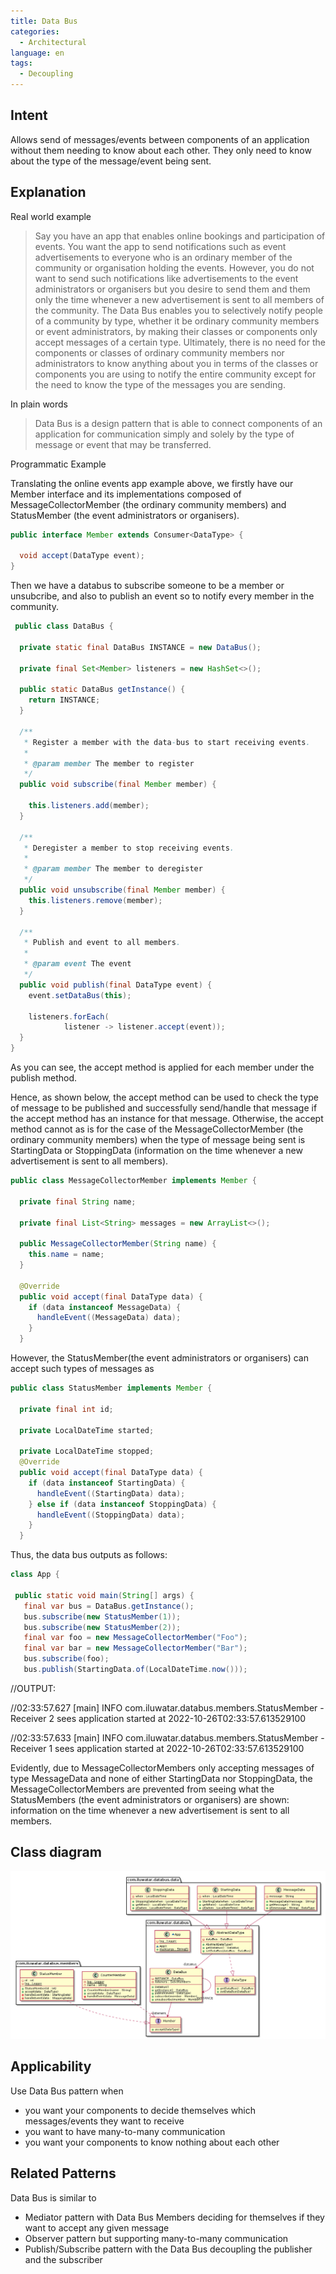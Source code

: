 ```yaml
---
title: Data Bus
categories:
  - Architectural
language: en
tags:
  - Decoupling
---
```


## Intent

Allows send of messages/events between components of an application
without them needing to know about each other. They only need to know
about the type of the message/event being sent.

## Explanation

Real world example

> Say you have an app that enables online bookings and participation of events. You want the app to send notifications such as event advertisements to everyone who is an ordinary member of the community or organisation holding the events. However, you do not want to send such notifications like advertisements to the event administrators or organisers but you desire to send them and them only the time whenever a new advertisement is sent to all members of the community. The Data Bus enables you to selectively notify people of a community by type, whether it be ordinary community members or event administrators, by making their classes or components only accept messages of a certain type. Ultimately, there is no need for the components or classes of ordinary community members nor administrators to know anything about you in terms of the classes or components you are using to notify the entire community except for the need to know the type of the messages you are sending.

In plain words

> Data Bus is a design pattern that is able to connect components of an application for communication simply and solely by the type of message or event that may be transferred.

Programmatic Example

Translating the online events app example above, we firstly have our Member interface and its implementations composed of MessageCollectorMember (the ordinary community members) and StatusMember (the event administrators or organisers).

```java
public interface Member extends Consumer<DataType> {

  void accept(DataType event);
}
```

Then we have a databus to subscribe someone to be a member or unsubcribe, and also to publish an event so to notify every member in the community.

```java
 public class DataBus {

  private static final DataBus INSTANCE = new DataBus();

  private final Set<Member> listeners = new HashSet<>();

  public static DataBus getInstance() {
    return INSTANCE;
  }

  /**
   * Register a member with the data-bus to start receiving events.
   *
   * @param member The member to register
   */
  public void subscribe(final Member member) {

    this.listeners.add(member);
  }

  /**
   * Deregister a member to stop receiving events.
   *
   * @param member The member to deregister
   */
  public void unsubscribe(final Member member) {
    this.listeners.remove(member);
  }

  /**
   * Publish and event to all members.
   *
   * @param event The event
   */
  public void publish(final DataType event) {
    event.setDataBus(this);

    listeners.forEach(
            listener -> listener.accept(event));
  }
}
```
 
As you can see, the accept method is applied for each member under the publish method.
 
Hence, as shown below, the accept method can be used to check the type of message to be published and successfully send/handle that message if the accept method has an instance for that message. Otherwise, the accept method cannot as is for the case of the MessageCollectorMember (the ordinary community members) when the type of message being sent is StartingData or StoppingData (information on the time whenever a new advertisement is sent to all members). 

```java
public class MessageCollectorMember implements Member {

  private final String name;

  private final List<String> messages = new ArrayList<>();

  public MessageCollectorMember(String name) {
    this.name = name;
  }

  @Override
  public void accept(final DataType data) {
    if (data instanceof MessageData) {
      handleEvent((MessageData) data);
    }
  }
```

However, the StatusMember(the event administrators or organisers) can accept such types of messages as

```java
public class StatusMember implements Member {

  private final int id;

  private LocalDateTime started;

  private LocalDateTime stopped;
  @Override
  public void accept(final DataType data) {
    if (data instanceof StartingData) {
      handleEvent((StartingData) data);
    } else if (data instanceof StoppingData) {
      handleEvent((StoppingData) data);
    }
  }
```


Thus, the data bus outputs as follows:
 
 ```java
 class App {

  public static void main(String[] args) {
    final var bus = DataBus.getInstance();
    bus.subscribe(new StatusMember(1));
    bus.subscribe(new StatusMember(2));
    final var foo = new MessageCollectorMember("Foo");
    final var bar = new MessageCollectorMember("Bar");
    bus.subscribe(foo);
    bus.publish(StartingData.of(LocalDateTime.now()));
 ```
    
//OUTPUT:

//02:33:57.627 [main] INFO com.iluwatar.databus.members.StatusMember - Receiver 2 sees application started at 2022-10-26T02:33:57.613529100

//02:33:57.633 [main] INFO com.iluwatar.databus.members.StatusMember - Receiver 1 sees application started at 2022-10-26T02:33:57.613529100

Evidently, due to MessageCollectorMembers only accepting messages of type MessageData and none of either StartingData nor StoppingData, the MessageCollectorMembers are prevented from seeing what the StatusMembers (the event administrators or organisers) are shown: information on the time whenever a new advertisement is sent to all members.
 
## Class diagram
![data bus pattern uml diagram](./etc/data-bus.urm.png "Data Bus pattern")

## Applicability
Use Data Bus pattern when

* you want your components to decide themselves which messages/events they want to receive
* you want to have many-to-many communication
* you want your components to know nothing about each other

## Related Patterns
Data Bus is similar to

* Mediator pattern with Data Bus Members deciding for themselves if they want to accept any given message
* Observer pattern but supporting many-to-many communication
* Publish/Subscribe pattern with the Data Bus decoupling the publisher and the subscriber
